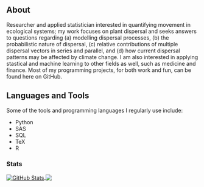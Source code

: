 ## About

Researcher and applied statistician interested in quantifying movement in ecological systems; my work focuses on plant dispersal and seeks answers to questions regarding (a) modelling dispersal processes, (b) the probabilistic nature of dispersal, (c) relative contributions of multiple dispersal vectors in series and parallel, and (d) how current dispersal patterns may be affected by climate change. I am also interested in applying stastical and machine learning to other fields as well, such as medicine and finance. Most of my programming projects, for both work and fun, can be found here on GitHub.

## Languages and Tools

Some of the tools and programming languages I regularly use include:
* Python
* SAS
* SQL
* TeX
* R

### Stats

<a href="https://github.com/TrevorHD/TrevorHD">
  <img align="center" src="https://github-readme-stats.vercel.app/api?username=TrevorHD&show_icons=true&line_height=32&count_private=true&hide=prs&title_color=00AEFF&text_color=63BEE1&icon_color=00AEFF&bg_color=00000000" alt="GitHub Stats" />
</a>

<a href="https://github.com/TrevorHD/TrevorHD">
  <img align="center" src="https://github-readme-stats.vercel.app/api/top-langs/?username=TrevorHD&hide=SAS&card_width=305&title_color=00AEFF&text_color=63BEE1&icon_color=00AEFF&bg_color=00000000" />
</a>
